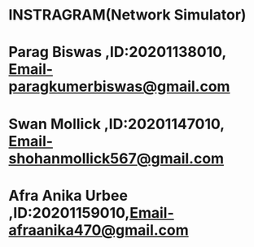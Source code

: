 # INSTRAGRAM(Network Simulator)

# Parag Biswas ,ID:20201138010, Email-paragkumerbiswas@gmail.com

# Swan Mollick ,ID:20201147010, Email-shohanmollick567@gmail.com

# Afra Anika Urbee ,ID:20201159010,Email-afraanika470@gmail.com
